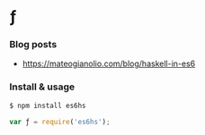 # ƒ

### Blog posts
* https://mateogianolio.com/blog/haskell-in-es6

### Install & usage

```bash
$ npm install es6hs
```

```javascript
var ƒ = require('es6hs');
```
